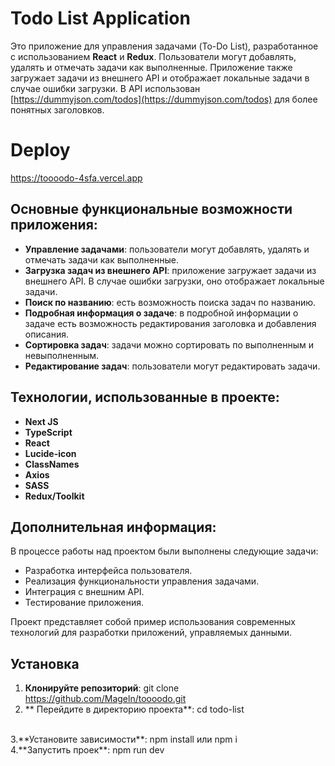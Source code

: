 # Todo List Application

Это приложение для управления задачами (To-Do List), разработанное с использованием **React** и **Redux**. Пользователи могут добавлять, удалять и отмечать задачи как выполненные. Приложение также загружает задачи из внешнего API и отображает локальные задачи в случае ошибки загрузки. В API использован [https://dummyjson.com/todos](https://dummyjson.com/todos) для более понятных заголовков.

# Deploy
 https://toooodo-4sfa.vercel.app

## Основные функциональные возможности приложения:

- **Управление задачами**: пользователи могут добавлять, удалять и отмечать задачи как выполненные.
- **Загрузка задач из внешнего API**: приложение загружает задачи из внешнего API. В случае ошибки загрузки, оно отображает локальные задачи.
- **Поиск по названию**: есть возможность поиска задач по названию.
- **Подробная информация о задаче**: в подробной информации о задаче есть возможность редактирования заголовка и добавления описания.
- **Сортировка задач**: задачи можно сортировать по выполненным и невыполненным.
- **Редактирование задач**: пользователи могут редактировать задачи.

## Технологии, использованные в проекте:

- **Next JS**
- **TypeScript**
- **React**
- **Lucide-icon**
- **ClassNames**
- **Axios**
- **SASS**
- **Redux/Toolkit**

## Дополнительная информация:

В процессе работы над проектом были выполнены следующие задачи:

- Разработка интерфейса пользователя.
- Реализация функциональности управления задачами.
- Интеграция с внешним API.
- Тестирование приложения.

Проект представляет собой пример использования современных технологий для разработки приложений, управляемых данными.

## Установка

1. **Клонируйте репозиторий**:
   git clone https://github.com/Mageln/toooodo.git
   <br>
3. ** Перейдите в директорию проекта**:
  cd todo-list
  <br>
3.**Установите зависимости**:
   npm install или npm i
     <br>
4.**Запустить проек**:
   npm run dev
